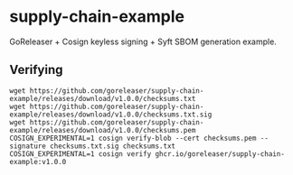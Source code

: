 # supply-chain-example

GoReleaser + Cosign keyless signing + Syft SBOM generation example.

## Verifying

```shell
wget https://github.com/goreleaser/supply-chain-example/releases/download/v1.0.0/checksums.txt
wget https://github.com/goreleaser/supply-chain-example/releases/download/v1.0.0/checksums.txt.sig
wget https://github.com/goreleaser/supply-chain-example/releases/download/v1.0.0/checksums.pem
COSIGN_EXPERIMENTAL=1 cosign verify-blob --cert checksums.pem --signature checksums.txt.sig checksums.txt
COSIGN_EXPERIMENTAL=1 cosign verify ghcr.io/goreleaser/supply-chain-example:v1.0.0
```
